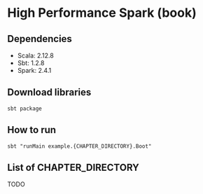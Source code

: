 # High Performance Spark (book)

## Dependencies

- Scala: 2.12.8
- Sbt: 1.2.8
- Spark: 2.4.1

## Download libraries

```shell
sbt package
```

## How to run

```shell
sbt "runMain example.{CHAPTER_DIRECTORY}.Boot"
```

## List of CHAPTER_DIRECTORY

TODO

